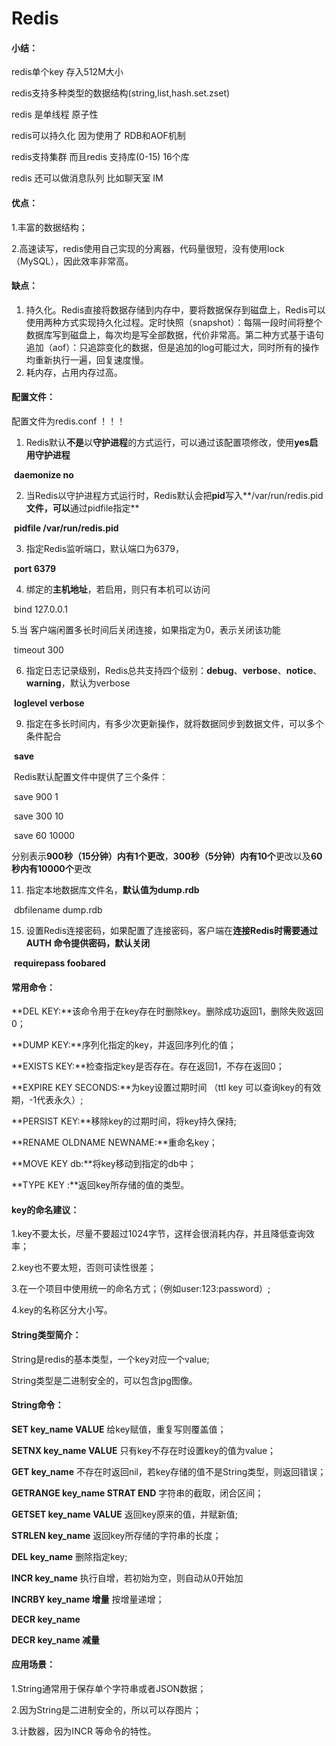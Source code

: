 # Redis

#### 小结：

redis单个key 存入512M大小

redis支持多种类型的数据结构(string,list,hash.set.zset)

redis 是单线程   原子性    

redis可以持久化  因为使用了 RDB和AOF机制  

redis支持集群   而且redis 支持库(0-15) 16个库 

redis 还可以做消息队列  比如聊天室  IM 

#### 优点：

1.丰富的数据结构；

2.高速读写，redis使用自己实现的分离器，代码量很短，没有使用lock（MySQL），因此效率非常高。

####  缺点：

1. 持久化。Redis直接将数据存储到内存中，要将数据保存到磁盘上，Redis可以使用两种方式实现持久化过程。定时快照（snapshot）：每隔一段时间将整个数据库写到磁盘上，每次均是写全部数据，代价非常高。第二种方式基于语句追加（aof）：只追踪变化的数据，但是追加的log可能过大，同时所有的操作均重新执行一遍，回复速度慢。 
2. 耗内存，占用内存过高。 

#### 配置文件：

配置文件为redis.conf  ！！！

1. Redis默认**不是**以**守护进程**的方式运行，可以通过该配置项修改，使用**yes启用守护进程**

​    **daemonize no**

2. 当Redis以守护进程方式运行时，Redis默认会把**pid**写入**/var/run/redis.pid**文件，可以**通过pidfile指定**

​    **pidfile /var/run/redis.pid**

3. 指定Redis监听端口，默认端口为6379，

​    **port 6379**

4. 绑定的**主机地址**，若启用，则只有本机可以访问

​    bind 127.0.0.1

   5.当 客户端闲置多长时间后关闭连接，如果指定为0，表示关闭该功能

​    timeout 300

6. 指定日志记录级别，Redis总共支持四个级别：**debug**、**verbose**、**notice**、**warning**，默认为verbose

​    **loglevel verbose**

9. 指定在多长时间内，有多少次更新操作，就将数据同步到数据文件，可以多个条件配合

​    **save <seconds> <changes>**

​    Redis默认配置文件中提供了三个条件：

​    save 900 1

​    save 300 10

​    save 60 10000

​    分别表示**900秒（15分钟）内有1个更改**，**300秒（5分钟）内有10个**更改以及**60秒内有10000个**更改

11. 指定本地数据库文件名，**默认值为dump.rdb**

​    dbfilename dump.rdb

15. 设置Redis连接密码，如果配置了连接密码，客户端在**连接Redis时需要通过AUTH <password>命令提供密码，默认关闭**

​    **requirepass foobared**



#### 常用命令：

**DEL KEY:**该命令用于在key存在时删除key。删除成功返回1，删除失败返回0；

**DUMP KEY:**序列化指定的key，并返回序列化的值；

**EXISTS KEY:**检查指定key是否存在。存在返回1，不存在返回0；

**EXPIRE KEY SECONDS:**为key设置过期时间 （ttl key 可以查询key的有效期，-1代表永久）;

**PERSIST KEY:**移除key的过期时间，将key持久保持;

**RENAME OLDNAME NEWNAME:**重命名key；

**MOVE KEY db:**将key移动到指定的db中；

**TYPE KEY :**返回key所存储的值的类型。



#### key的命名建议：

1.key不要太长，尽量不要超过1024字节，这样会很消耗内存，并且降低查询效率；

2.key也不要太短，否则可读性很差；

3.在一个项目中使用统一的命名方式；（例如user:123:password）;

4.key的名称区分大小写。



#### String类型简介：

String是redis的基本类型，一个key对应一个value;

String类型是二进制安全的，可以包含jpg图像。

#### String命令：

**SET key_name VALUE**  给key赋值，重复写则覆盖值；

**SETNX key_name VALUE**   只有key不存在时设置key的值为value；

**GET key_name** 不存在时返回nil，若key存储的值不是String类型，则返回错误；

**GETRANGE key_name STRAT END** 字符串的截取，闭合区间；

**GETSET   key_name VALUE**  返回key原来的值，并赋新值;

**STRLEN key_name**  返回key所存储的字符串的长度；

**DEL key_name** 删除指定key;

**INCR key_name**   执行自增，若初始为空，则自动从0开始加

**INCRBY key_name 增量**   按增量递增；

**DECR key_name**  

**DECR key_name 减量**

#### 应用场景：

1.String通常用于保存单个字符串或者JSON数据；

2.因为String是二进制安全的，所以可以存图片；

3.计数器，因为INCR 等命令的特性。



